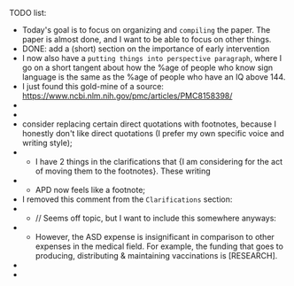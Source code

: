 TODO list:
* Today's goal is to focus on organizing and `compiling` the paper. The paper is almost done, and I want to be able to focus on other things.
* DONE: add a (short) section on the importance of early intervention
* I now also have a `putting things into perspective paragraph`, where I go on a short tangent about how the %age of people who know sign language is the same as the %age of people who have an IQ above 144.
* I just found this gold-mine of a source: https://www.ncbi.nlm.nih.gov/pmc/articles/PMC8158398/
* 
* 
* consider replacing certain direct quotations with footnotes, because I honestly don't like direct quotations (I prefer my own specific voice and writing style);
* * I have 2 things in the clarifications that {I am considering for the act of moving them to the footnotes}. These writing
* * APD now feels like a footnote;
* I removed this comment from the `Clarifications` section:
* * // Seems off topic, but I want to include this somewhere anyways:
* * However, the ASD expense is insignificant in comparison to other expenses in the medical field. For example, the funding that goes to producing, distributing & maintaining vaccinations is [RESEARCH].
* 
* 




